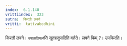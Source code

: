 ```yaml
---
index:  6.1.140
vrittiindex:  323
sutra:  किरतौ लवने
vritti:  tattvabodhini 
---
```


किरतौ लवने। `उपात्प्रतियत्ने`ति सूतरादुपादिति वर्तते। लवने किम् ?। उपकिरति।

